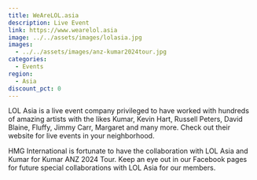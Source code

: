 ```yaml
---
title: WeAreLOL.asia
description: Live Event
link: https://www.wearelol.asia
image: ../../assets/images/lolasia.jpg
images:
  - ../../assets/images/anz-kumar2024tour.jpg
categories:
  - Events
region:
  - Asia
discount_pct: 0
---
```

LOL Asia is a live event company privileged to have worked with hundreds of amazing artists with the likes Kumar, Kevin Hart, Russell Peters, David Blaine, Fluffy, Jimmy Carr, Margaret and many more. Check out their website for live events in your neighborhood.

HMG International is fortunate to have the collaboration with LOL Asia and Kumar for Kumar ANZ 2024 Tour. Keep an eye out in our Facebook pages for future special collaborations with LOL Asia for our members.
